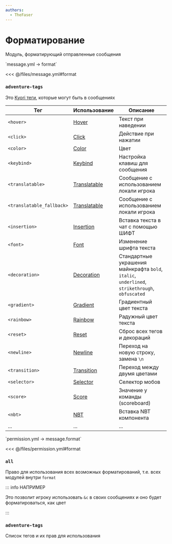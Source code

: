 ```yaml
---
authors:
  - TheFaser
---
```


# Форматирование

Модуль, форматирующий отправленные сообщения

[//]: # (message.yml)
<!--@include: @/parts/words.md#setting-->
<!--@include: @/parts/words.md#path--> `message.yml → format`

<!--@include: @/parts/words.md#default-->
<<< @/files/message.yml#format

<!--@include: @/parts/enable.md-->


### `adventure-tags`

Это [Kyori теги](https://docs.advntr.dev/minimessage/format.html#standard-tags), которые могут быть в сообщениях

| Тег                       | Использование                                                                | Описание                                                                                        |
|---------------------------|------------------------------------------------------------------------------|-------------------------------------------------------------------------------------------------|
| `<hover>`                 | [Hover](https://docs.advntr.dev/minimessage/format.html#hover)               | Текст при наведении                                                                             |
| `<click>`                 | [Click](https://docs.advntr.dev/minimessage/format.html#click)               | Действие при нажатии                                                                            |
| `<color>`                 | [Color](https://docs.advntr.dev/minimessage/format.html#color)               | Цвет                                                                                            |
| `<keybind>`               | [Keybind](https://docs.advntr.dev/minimessage/format.html#keybind)           | Настройка клавиш для сообщения                                                                  |
| `<translatable>`          | [Translatable](https://docs.advntr.dev/minimessage/format.html#translatable) | Сообщение с использованием локали игрока                                                        |
| `<translatable_fallback>` | [Translatable](https://docs.advntr.dev/minimessage/format.html#translatable) | Сообщение с использованием локали игрока                                                        |
| `<insertion>`             | [Insertion](https://docs.advntr.dev/minimessage/format.html#insertion)       | Вставка текста в чат с помощью ШИФТ                                                             |
| `<font>`                  | [Font](https://docs.advntr.dev/minimessage/format.html#font)                 | Изменение шрифта текста                                                                         |
| `<decoration>`            | [Decoration](https://docs.advntr.dev/minimessage/format.html#decoration)     | Стандартные украшения майнкрафта `bold`, `italic`, `underlined`, `strikethrough`, `obfuscated`  |
| `<gradient>`              | [Gradient](https://docs.advntr.dev/minimessage/format.html#gradient)         | Градиентный цвет текста                                                                         |
| `<rainbow>`               | [Rainbow](https://docs.advntr.dev/minimessage/format.html#rainbow)           | Радужный цвет текста                                                                            |
| `<reset>`                 | [Reset](https://docs.advntr.dev/minimessage/format.html#reset)               | Сброс всех тегов и декораций                                                                    |
| `<newline>`               | [Newline](https://docs.advntr.dev/minimessage/format.html#newline)           | Переход на новую строку, замена `\n`                                                            |
| `<transition>`            | [Transition](https://docs.advntr.dev/minimessage/format.html#transition)     | Переход между двумя цветами                                                                     |
| `<selector>`              | [Selector](https://docs.advntr.dev/minimessage/format.html#selector)         | Селектор мобов                                                                                  |
| `<score>`                 | [Score](https://docs.advntr.dev/minimessage/format.html#score)               | Значение у команды (scoreboard)                                                                 |
| `<nbt>`                   | [NBT](https://docs.advntr.dev/minimessage/format.html#nbt)                   | Вставка NBT компонента                                                                          |
| ...                       | ...                                                                          | ...                                                                                             |

[//]: # (permission.yml)
<!--@include: @/parts/words.md#permission-->
<!--@include: @/parts/words.md#path--> `permission.yml → message.format`

<!--@include: @/parts/words.md#default-->
<<< @/files/permission.yml#format

<!--@include: @/parts/permission/permissionTier3.md-->

### `all`

Право для использования всех возможных форматирований, т.е. всех модулей внутри `format`

::: info НАПРИМЕР

Это позволит игроку использовать `&c` в своих сообщениях и оно будет форматироваться, как цвет

:::

### `adventure-tags`

Список тегов и их прав для использования